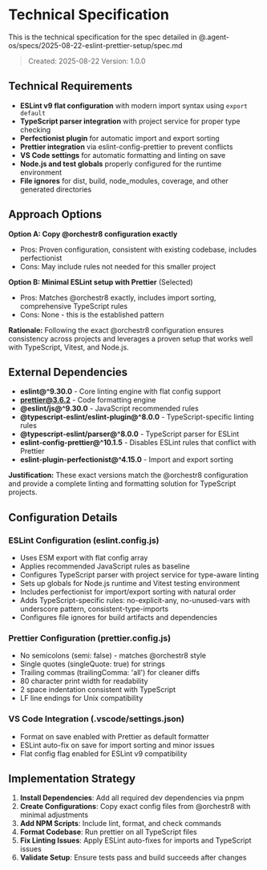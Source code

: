 # Technical Specification

This is the technical specification for the spec detailed in @.agent-os/specs/2025-08-22-eslint-prettier-setup/spec.md

> Created: 2025-08-22
> Version: 1.0.0

## Technical Requirements

- **ESLint v9 flat configuration** with modern import syntax using `export default`
- **TypeScript parser integration** with project service for proper type checking
- **Perfectionist plugin** for automatic import and export sorting
- **Prettier integration** via eslint-config-prettier to prevent conflicts
- **VS Code settings** for automatic formatting and linting on save
- **Node.js and test globals** properly configured for the runtime environment
- **File ignores** for dist, build, node_modules, coverage, and other generated directories

## Approach Options

**Option A: Copy @orchestr8 configuration exactly**

- Pros: Proven configuration, consistent with existing codebase, includes perfectionist
- Cons: May include rules not needed for this smaller project

**Option B: Minimal ESLint setup with Prettier** (Selected)

- Pros: Matches @orchestr8 exactly, includes import sorting, comprehensive TypeScript rules
- Cons: None - this is the established pattern

**Rationale:** Following the exact @orchestr8 configuration ensures consistency across projects and leverages a proven setup that works well with TypeScript, Vitest, and Node.js.

## External Dependencies

- **eslint@^9.30.0** - Core linting engine with flat config support
- **prettier@3.6.2** - Code formatting engine
- **@eslint/js@^9.30.0** - JavaScript recommended rules
- **@typescript-eslint/eslint-plugin@^8.0.0** - TypeScript-specific linting rules
- **@typescript-eslint/parser@^8.0.0** - TypeScript parser for ESLint
- **eslint-config-prettier@^10.1.5** - Disables ESLint rules that conflict with Prettier
- **eslint-plugin-perfectionist@^4.15.0** - Import and export sorting

**Justification:** These exact versions match the @orchestr8 configuration and provide a complete linting and formatting solution for TypeScript projects.

## Configuration Details

### ESLint Configuration (eslint.config.js)

- Uses ESM export with flat config array
- Applies recommended JavaScript rules as baseline
- Configures TypeScript parser with project service for type-aware linting
- Sets up globals for Node.js runtime and Vitest testing environment
- Includes perfectionist for import/export sorting with natural order
- Adds TypeScript-specific rules: no-explicit-any, no-unused-vars with underscore pattern, consistent-type-imports
- Configures file ignores for build artifacts and dependencies

### Prettier Configuration (prettier.config.js)

- No semicolons (semi: false) - matches @orchestr8 style
- Single quotes (singleQuote: true) for strings
- Trailing commas (trailingComma: 'all') for cleaner diffs
- 80 character print width for readability
- 2 space indentation consistent with TypeScript
- LF line endings for Unix compatibility

### VS Code Integration (.vscode/settings.json)

- Format on save enabled with Prettier as default formatter
- ESLint auto-fix on save for import sorting and minor issues
- Flat config flag enabled for ESLint v9 compatibility

## Implementation Strategy

1. **Install Dependencies**: Add all required dev dependencies via pnpm
2. **Create Configurations**: Copy exact config files from @orchestr8 with minimal adjustments
3. **Add NPM Scripts**: Include lint, format, and check commands
4. **Format Codebase**: Run prettier on all TypeScript files
5. **Fix Linting Issues**: Apply ESLint auto-fixes for imports and TypeScript issues
6. **Validate Setup**: Ensure tests pass and build succeeds after changes
